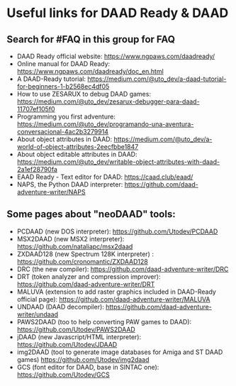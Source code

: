 # Useful links for DAAD Ready & DAAD

## Search for #FAQ in this group for FAQ

- DAAD Ready official website: https://www.ngpaws.com/daadready/
- Online manual for DAAD Ready: https://www.ngpaws.com/daadready/doc_en.html
-  A DAAD-Ready tutorial: https://medium.com/@uto_dev/a-daad-tutorial-for-beginners-1-b2568ec4df05
- How to use ZESARUX to debug DAAD games: https://medium.com/@uto_dev/zesarux-debugger-para-daad-11707ef105f0
- Programming you first adventure: https://medium.com/@uto_dev/programando-una-aventura-conversacional-4ac2b3279914
- About object attributes in DAAD: https://medium.com/@uto_dev/a-world-of-object-attributes-2eecfbbe1847
- About object editable attributes in DAAD: https://medium.com/@uto_dev/writable-object-attributes-with-daad-2a1ef28790fa
- EAAD Ready - Text editor for DAAD: https://caad.club/eaad/
- NAPS, the Python DAAD interpreter: https://github.com/daad-adventure-writer/NAPS

## Some pages about  "neoDAAD" tools:
+ PCDAAD (new DOS interpreter): https://github.com/Utodev/PCDAAD
+ MSX2DAAD (new MSX2 interpreter): https://github.com/nataliapc/msx2daad
+ ZXDAAD128 (new  Spectrum 128K interpreter) :  https://github.com/cronomantic/ZXDAAD128
+ DRC (the new compiler): https://github.com/daad-adventure-writer/DRC
+ DRT (token analyzer and compression improver): https://github.com/daad-adventure-writer/DRT
+ MALUVA (extension to add raster graphics included in DAAD-Ready  official page): https://github.com/daad-adventure-writer/MALUVA
+ UNDAAD (DAAD decompiler): https://github.com/daad-adventure-writer/undaad
+ PAWS2DAAD (too to help converting  PAW games to DAAD): https://github.com/Utodev/PAWS2DAAD
+ jDAAD (new Javascript/HTML interpreter): https://github.com/Utodev/JDAAD
+ img2DAAD (tool to generate image databases for Amiga and ST DAAD games) https://github.com/Utodev/img2daad
+ GCS (font editor for DAAD, base in SINTAC one): https://github.com/Utodev/GCS
